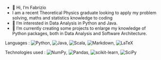 - 👋 Hi, I’m Fabrizio
- I am a recent Theoretical Physics graduate looking to apply my problem solving, maths and statistics knowledge to coding
- 👀 I’m interested in Data Analysis in Python and Java.
- 🌱 I’m currently creating some projects to enlarge my knowledge of Python packages, both in Data Analysis and Software Architecture.

Languages : ![Python](https://img.shields.io/badge/python-3670A0?style=for-the-badge&logo=python&logoColor=ffdd54), ![Java](https://img.shields.io/badge/java-%23ED8B00.svg?style=for-the-badge&logo=java&logoColor=white), ![Scala](https://img.shields.io/badge/scala-%23DC322F.svg?style=for-the-badge&logo=scala&logoColor=white), ![Markdown](https://img.shields.io/badge/markdown-%23000000.svg?style=for-the-badge&logo=markdown&logoColor=white), ![LaTeX](https://img.shields.io/badge/latex-%23008080.svg?style=for-the-badge&logo=latex&logoColor=white)

Technologies used : ![NumPy](https://img.shields.io/badge/numpy-%23013243.svg?style=for-the-badge&logo=numpy&logoColor=white), ![Pandas](https://img.shields.io/badge/pandas-%23150458.svg?style=for-the-badge&logo=pandas&logoColor=white), ![scikit-learn](https://img.shields.io/badge/scikit--learn-%23F7931E.svg?style=for-the-badge&logo=scikit-learn&logoColor=white), 	![SciPy](https://img.shields.io/badge/SciPy-%230C55A5.svg?style=for-the-badge&logo=scipy&logoColor=%white)

<!---
Blue00FF/Blue00FF is a ✨ special ✨ repository because its `README.md` (this file) appears on your GitHub profile.
You can click the Preview link to take a look at your changes.
--->

